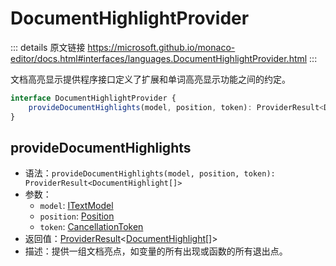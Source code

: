 # DocumentHighlightProvider
        
::: details 原文链接
https://microsoft.github.io/monaco-editor/docs.html#interfaces/languages.DocumentHighlightProvider.html
:::

文档高亮显示提供程序接口定义了扩展和单词高亮显示功能之间的约定。

```ts
interface DocumentHighlightProvider {
    provideDocumentHighlights(model, position, token): ProviderResult<DocumentHighlight[]>;
}
```

## provideDocumentHighlights
- 语法：`provideDocumentHighlights(model, position, token): ProviderResult<DocumentHighlight[]>`
- 参数：
  - `model`: [ITextModel](/api/editor/ITextModel.md)
  - `position`: [Position](/api/IPosition.md)
  - `token`: [CancellationToken](/api/CancellationToken.md)
- 返回值：[ProviderResult](/api/languages/ProviderResult.md)<[DocumentHighlight](/api/languages/DocumentHighlight.md)[]>
- 描述：提供一组文档亮点，如变量的所有出现或函数的所有退出点。
